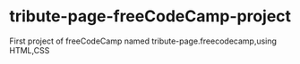 # tribute-page-freeCodeCamp-project
First project of  freeCodeCamp named tribute-page.freecodecamp,using HTML,CSS 
